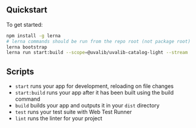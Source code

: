 ## Quickstart

To get started:

```bash
npm install -g lerna
# lerna commands should be run from the repo root (not package root)
lerna bootstrap
lerna run start:build --scope=@uvalib/uvalib-catalog-light --stream
```

## Scripts

- `start` runs your app for development, reloading on file changes
- `start:build` runs your app after it has been built using the build command
- `build` builds your app and outputs it in your `dist` directory
- `test` runs your test suite with Web Test Runner
- `lint` runs the linter for your project